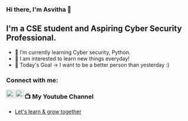 ### Hi there, I'm Asvitha 👋

## I'm a CSE student and Aspiring Cyber Security Professional.

- 🌱 I’m currently learning Cyber security, Python.
- 👀 I am interested to learn new things everyday!
- 🥅 Today's Goal -> I want to be a better person than yesterday :)

### Connect with me:

[<img align="left" alt="twitter.com/asvitha_vs | Twitter" width="22px" src="https://cdn.jsdelivr.net/npm/simple-icons@v3/icons/twitter.svg" />][twitter]
[<img align="left" alt="in/asvitha-v-s-562aa41aa/ | LinkedIn" width="22px" src="https://cdn.jsdelivr.net/npm/simple-icons@v3/icons/linkedin.svg" />][linkedin]

### 📺 My Youtube Channel

<!-- YOUTUBE:START -->
- [Let's learn & grow together](https://www.youtube.com/channel/UCVFLegjgN97k4AkyX6nHAOQ/videos)
<!-- YOUTUBE:END -->

[website]: https://asvithavs.wixsite.com/my-site-3
[youtube]: https://www.youtube.com/channel/UCVFL
[twitter]: https://twitter.com/asvitha_vs
[linkedin]: https://www.linkedin.com/in/asvitha-v-s-562aa41aa/
